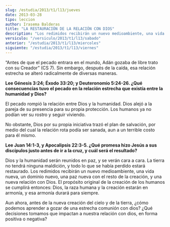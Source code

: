 ```yaml
---
slug: /estudia/2013/t1/l13/jueves
date: 2013-03-28
tipo: leccion
author: Irasema Balderas
title: "LA RESTAURACIÓN DE LA RELACIÓN CON DIOS"
description: "Los redimidos recibirán un nuevo medioambiente, una vida nueva, una paz nueva  con el resto de la creación, y una nueva relación con Dios. El propósito  original de la creación de los humanos se cumplirá entonces: Dios, la raza  humana y la creación estarán en armonía, y esa a..."
versiculo: "/versiculo/2013/t1/l13/sabado"
anterior: "/estudia/2013/t1/l13/miercoles"
siguiente: "/estudia/2013/t1/l13/viernes"
---
```


“Antes de que el pecado entrara en el mundo, Adán gozaba de libre trato con su Creador” (CS 7). Sin embargo, después de la caída, esa relación estrecha se alteró radicalmente de diversas maneras.

**Lee Génesis 3:24; Éxodo 33:20; y Deuteronomio 5:24-26. ¿Qué consecuencias tuvo el pecado en la relación estrecha que existía entre la humanidad y Dios?**

El pecado rompió la relación entre Dios y la humanidad. Dios alejó a la pareja de su presencia para su propia protección. Los humanos ya no podían ver su rostro y seguir viviendo.

No obstante, Dios por su propia iniciativa trazó el plan de salvación, por medio del cual la relación rota podía ser sanada, aun a un terrible costo para él mismo.

**Lee Juan 14:1-3, y Apocalipsis 22:3-5. ¿Qué promesa hizo Jesús a sus discípulos justo antes de ir a la cruz, y cuál será el resultado?**

Dios y la humanidad serán reunidos en paz, y se verán cara a cara. La tierra no tendrá ninguna maldición, y todo lo que se había perdido estará restaurado. Los redimidos recibirán un nuevo medioambiente, una vida nueva, un dominio nuevo, una paz nueva con el resto de la creación, y una nueva relación con Dios. El propósito original de la creación de los humanos se cumplirá entonces: Dios, la raza humana y la creación estarán en armonía, y esa armonía durará para siempre.

Aun ahora, antes de la nueva creación del cielo y de la tierra, ¿cómo podemos aprender a gozar de una estrecha comunión con dios? ¿Qué decisiones tomamos que impactan a nuestra relación con dios, en forma positiva o negativa?
